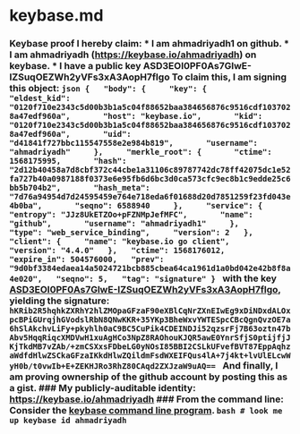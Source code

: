 # keybase.md
### Keybase proof  I hereby claim:    * I am ahmadriyadh1 on github.   * I am ahmadriyadh (https://keybase.io/ahmadriyadh) on keybase.   * I have a public key ASD3EOI0PF0As7GlwE-IZSuqOEZWh2yVFs3xA3AopH7flgo  To claim this, I am signing this object:  ```json {   "body": {     "key": {       "eldest_kid": "0120f710e2343c5d00b3b1a5c04f88652baa384656876c9516cdf1037028a47edf960a",       "host": "keybase.io",       "kid": "0120f710e2343c5d00b3b1a5c04f88652baa384656876c9516cdf1037028a47edf960a",       "uid": "d41841f727bbc115547558e2e984b819",       "username": "ahmadriyadh"     },     "merkle_root": {       "ctime": 1568175995,       "hash": "2d12b40458a7d8cbf372c44cbe1a31106c89787742dc78ff42075dc1e52fa727b40a0987188f0373e6e95fb6d6bc3d0ca573cfc9ec8b1c9edde25c6bb5b704b2",       "hash_meta": "7d76a94954d7d24595459e764e718eda6f01688d20d7851259f23fd043e4b0ba",       "seqno": 6588940     },     "service": {       "entropy": "JJz8UkETZOo+pFZNMpJefMFC",       "name": "github",       "username": "ahmadriyadh1"     },     "type": "web_service_binding",     "version": 2   },   "client": {     "name": "keybase.io go client",     "version": "4.4.0"   },   "ctime": 1568176012,   "expire_in": 504576000,   "prev": "9d0bf3384edaea14a5024721bcb885cbea64ca1961d1a0bd042e42b8f8a4e020",   "seqno": 5,   "tag": "signature" } ```  with the key [ASD3EOI0PF0As7GlwE-IZSuqOEZWh2yVFs3xA3AopH7flgo](https://keybase.io/ahmadriyadh), yielding the signature:  ``` hKRib2R5hqhkZXRhY2hlZMOpaGFzaF90eXBlCqNrZXnEIwEg9xDiNDxdALOxpcBPiGUrqjhGVodslRbN8QNwKKR+35YKp3BheWxvYWTESpcCBcQgnQvzOE7a6hSlAkchvLiFy+pkyhlh0aC9BC5CuPik4CDEINDJi52qzsrFj7B63oztn47bAbv5HqqRiqcXMDVwH1xuAgHCo3NpZ8RAOhouKJQR5awE0YnrSfjS0ptijfjJKjTkdMB7vZAb/+zmCSXxsFDbeLG0yNOsI85BBI2CSLkUFvefBVT87EppAqhzaWdfdHlwZSCkaGFzaIKkdHlwZQildmFsdWXEIFQus4lA+7j4kt+lvUlELcwWyH0b/t0vwIb+E+ZEKHJRo3RhZ80CAqd2ZXJzaW9uAQ==  ```  And finally, I am proving ownership of the github account by posting this as a gist.  ### My publicly-auditable identity:  https://keybase.io/ahmadriyadh  ### From the command line:  Consider the [keybase command line program](https://keybase.io/download).  ```bash # look me up keybase id ahmadriyadh ```
